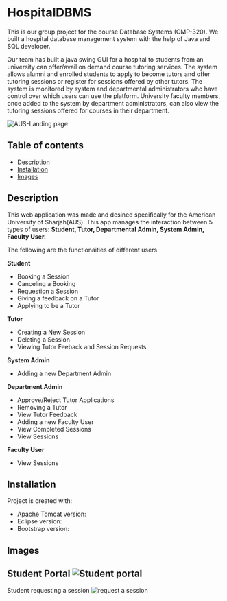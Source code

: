 # HospitalDBMS
This is our group project for the course Database Systems (CMP-320). We built a hospital database management system with the help of Java and SQL developer.

Our team has built a java swing GUI for a hospital to students from an university can offer/avail on demand course tutoring services. The system allows alumni and enrolled students to apply to become tutors and offer tutoring sessions or register for sessions offered by other tutors. The system is monitored by system and departmental administrators who have control over which users can use the platform. University faculty members, once added to the system by department administrators, can also view the tutoring sessions offered for courses in their department. 

![AUS-Landing page](https://user-images.githubusercontent.com/50911194/82946198-fdd5e200-9fae-11ea-80a7-45fdc720442a.PNG)

## Table of contents
* [Description](#description)
* [Installation](#install)
* [Images](#images)

## Description
This web application was made and desined specifically for the American University of Sharjah(AUS). This app manages the interaction between 5 types of users: <b> Student, Tutor, Departmental Admin, System Admin, Faculty User. </b>

The following are the functionaities of different users

<b>Student</b>
* Booking a Session
* Canceling a Booking
* Requestion a Session
* Giving a feedback on a Tutor
* Applying to be a Tutor

<b>Tutor</b>
* Creating a New Session
* Deleting a Session
* Viewing Tutor Feeback and Session Requests

<b>System Admin</b>
* Adding a new Department Admin

<b>Department Admin</b>
* Approve/Reject Tutor Applications
* Removing a Tutor
* View Tutor Feedback
* Adding a new Faculty User
* View Completed Sessions
* View Sessions

<b>Faculty User</b>
* View Sessions
	
## Installation
Project is created with:
* Apache Tomcat version: 
* Eclipse version: 
* Bootstrap version: 

## Images
Student Portal
![Student portal](https://user-images.githubusercontent.com/50911194/82947603-61610f00-9fb1-11ea-9934-36dabd27d276.PNG)
---
Student requesting a session
![request a session](https://user-images.githubusercontent.com/50911194/82948167-58247200-9fb2-11ea-9d91-399c1d1380dd.PNG)


